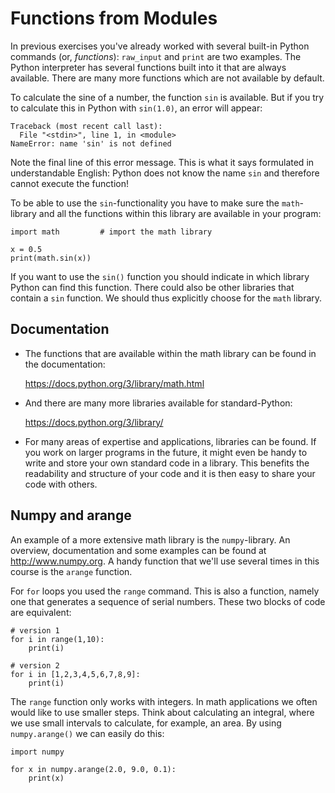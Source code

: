 # Functions from Modules

In previous exercises you've already worked with several built-in Python commands (or, *functions*): `raw_input` and `print` are two examples. The Python interpreter has several functions built into it that are always available. There are many more functions which are not available by default.

To calculate the sine of a number, the function `sin` is available. But if you try to calculate this in Python with `sin(1.0)`, an error will appear:

    Traceback (most recent call last):
      File "<stdin>", line 1, in <module>
    NameError: name 'sin' is not defined

Note the final line of this error message. This is what it says formulated in understandable English: Python does not know the name `sin` and therefore cannot execute the function!

To be able to use the `sin`-functionality you have to make sure the `math`-library and all the functions within this library are available in your program:

    import math         # import the math library

    x = 0.5
    print(math.sin(x))

If you want to use the `sin()` function you should indicate in which library Python can find this function. There could also be other libraries that contain a `sin` function. We should thus explicitly choose for the `math` library.

## Documentation

- The functions that are available within the math library can be found in the documentation:

  <https://docs.python.org/3/library/math.html>

- And there are many more libraries available for standard-Python:

  <https://docs.python.org/3/library/>

- For many areas of expertise and applications, libraries can be found. If you work on larger programs in the future, it might even be handy to write and store your own standard code in a library. This benefits the readability and structure of your code and it is then easy to share your code with others.

## Numpy and arange

An example of a more extensive math library is the `numpy`-library. An overview, documentation and some examples can be found at <http://www.numpy.org>. A handy function that we'll use several times in this course is the `arange` function.

For `for` loops you used the `range` command. This is also a function, namely one that generates a sequence of serial numbers. These two blocks of code are equivalent:

    # version 1
    for i in range(1,10):
        print(i)

    # version 2
    for i in [1,2,3,4,5,6,7,8,9]:
        print(i)

The `range` function only works with integers. In math applications we often would like to use smaller steps. Think about calculating an integral, where we use small intervals to calculate, for example, an area. By using `numpy.arange()` we can easily do this:

    import numpy

    for x in numpy.arange(2.0, 9.0, 0.1):
        print(x)
